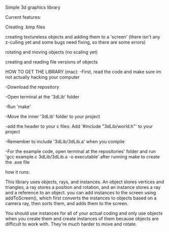 Simple 3d graphics library

Current features: 

Creating .bmp files

creating textureless objects and adding them to a 'screen' (there isn't any z-culling yet and some bugs need fixing, so there are some errors)

rotating and moving objects (no scaling yet)

creating and reading file versions of objects

HOW TO GET THE LIBRARY (mac):
-First, read the code and make sure im not actually hacking your computer

-Download the repository

-Open terminal at the '3dLib' folder

-Run 'make'

-Move the inner '3dLib' folder to your project

-add the header to your c files: Add '#include "3dLib/world.h"' to your project

-Remember to include '3dLib/3dLib.a' when you compile

-For the example code, open terminal at the repositories' folder and run 'gcc example.c 3dLib/3dLib.a -o executable' after running make to create the .exe file 

how it runs:

This library uses objects, rays, and instances. 
An object stores vertices and triangles, a ray stores a position and rotation, and an instance stores a ray and a reference to an object.
you can add instances to the screen using addToScreen(), which first converts the instances to objects based on a camera ray, then sorts them, and adds them to the screen.

You should use instances for all of your actual coding and only use objects when you create them and create instances of them because objects are difficult to work with. They're much harder to move and rotate.
